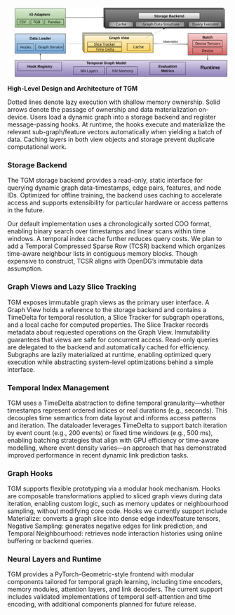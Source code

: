![image](./img/architecture-light.svg)

**High-Level Design and Architecture of TGM**

Dotted lines denote lazy execution with shallow memory ownership. Solid arrows denote the passage of ownership and data materialization on-device. Users load a dynamic graph into a storage backend and register message-passing hooks. At runtime, the hooks execute and materialize the relevant sub-graph/feature vectors automatically when yielding a batch of data. Caching layers in both view objects and storage prevent duplicate computational work.

### Storage Backend

The TGM storage backend provides a read-only, static interface for querying dynamic graph data-timestamps, edge pairs, features, and node IDs. Optimized for offline training, the backend uses caching to accelerate access and supports extensibility for particular hardware or access patterns in the future.

Our default implementation uses a chronologically sorted COO format, enabling binary search over timestamps and linear scans within time windows. A temporal index cache further reduces query costs. We plan to add a Temporal Compressed Sparse Row (TCSR) backend which organizes time-aware neighbour lists in contiguous memory blocks. Though expensive to construct, TCSR aligns with OpenDG’s immutable data assumption.

### Graph Views and Lazy Slice Tracking

TGM exposes immutable graph views as the primary user interface. A Graph View holds a reference to the storage backend and contains a TimeDelta for temporal resolution, a Slice Tracker for subgraph operations, and a local cache for computed properties. The Slice Tracker records metadata about requested operations on the Graph View. Immutability guarantees that views are safe for concurrent access. Read-only queries are delegated to the backend and automatically cached for efficiency. Subgraphs are lazily materialized at runtime, enabling optimized query execution while abstracting system-level optimizations behind a simple interface.

### Temporal Index Management

TGM uses a TimeDelta abstraction to define temporal granularity—whether timestamps represent ordered indices or real durations (e.g., seconds). This decouples time semantics from data layout and informs access patterns and iteration. The dataloader leverages TimeDelta to support batch iteration by event count (e.g., 200 events) or fixed time windows (e.g., 500 ms), enabling batching strategies that align with GPU efficiency or time-aware modelling, where event density varies—an approach that has demonstrated improved performance in recent dynamic link prediction tasks.

### Graph Hooks

TGM supports flexible prototyping via a modular hook mechanism. Hooks are composable transformations applied to sliced graph views during data iteration, enabling custom logic, such as memory updates or neighbourhood sampling, without modifying core code. Hooks we currently support include Materialize: converts a graph slice into dense edge index/feature tensors, Negative Sampling: generates negative edges for link prediction, and Temporal Neighbourhood: retrieves node interaction histories using online buffering or backend queries.

### Neural Layers and Runtime

TGM provides a PyTorch-Geometric-style frontend with modular components tailored for temporal graph learning, including time encoders, memory modules, attention layers, and link decoders. The current support includes validated implementations of temporal self-attention and time encoding, with additional components planned for future release.
